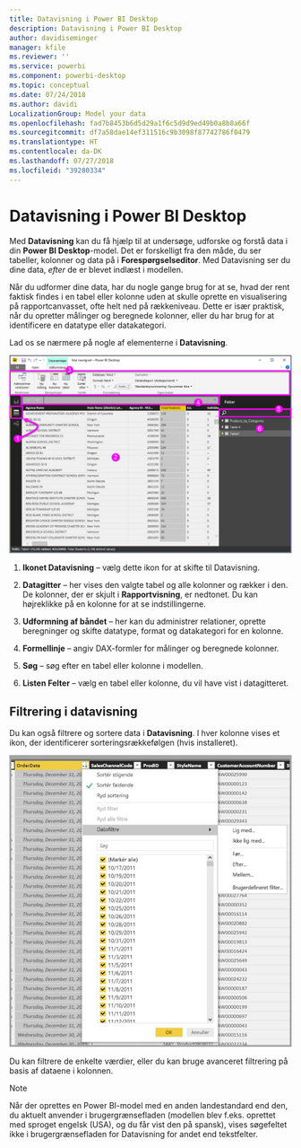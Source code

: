```yaml
---
title: Datavisning i Power BI Desktop
description: Datavisning i Power BI Desktop
author: davidiseminger
manager: kfile
ms.reviewer: ''
ms.service: powerbi
ms.component: powerbi-desktop
ms.topic: conceptual
ms.date: 07/24/2018
ms.author: davidi
LocalizationGroup: Model your data
ms.openlocfilehash: fad7b8453b6d5d29a1f6c5d9d9ed49b0a8b8a66f
ms.sourcegitcommit: df7a58dae14ef311516c9b3098f87742786f0479
ms.translationtype: HT
ms.contentlocale: da-DK
ms.lasthandoff: 07/27/2018
ms.locfileid: "39280334"
---
```

# <a name="data-view-in-power-bi-desktop"></a>Datavisning i Power BI Desktop
Med **Datavisning** kan du få hjælp til at undersøge, udforske og forstå data i din **Power BI Desktop**-model. Det er forskelligt fra den måde, du ser tabeller, kolonner og data på i **Forespørgselseditor**. Med Datavisning ser du dine data, *efter* de er blevet indlæst i modellen.

Når du udformer dine data, har du nogle gange brug for at se, hvad der rent faktisk findes i en tabel eller kolonne uden at skulle oprette en visualisering på rapportcanvasset, ofte helt ned på rækkeniveau. Dette er især praktisk, når du opretter målinger og beregnede kolonner, eller du har brug for at identificere en datatype eller datakategori.

Lad os se nærmere på nogle af elementerne i **Datavisning**.

![Datavisning i Power BI Desktop](media/desktop-data-view/dataview_fullscreen.png)

1. **Ikonet Datavisning** – vælg dette ikon for at skifte til Datavisning.

2. **Datagitter** – her vises den valgte tabel og alle kolonner og rækker i den. De kolonner, der er skjult i **Rapportvisning**, er nedtonet. Du kan højreklikke på en kolonne for at se indstillingerne.

3. **Udformning af båndet** – her kan du administrer relationer, oprette beregninger og skifte datatype, format og datakategori for en kolonne.

4. **Formellinje** – angiv DAX-formler for målinger og beregnede kolonner.

5. **Søg** – søg efter en tabel eller kolonne i modellen.

6. **Listen Felter** – vælg en tabel eller kolonne, du vil have vist i datagitteret.

## <a name="filtering-in-data-view"></a>Filtrering i datavisning

Du kan også filtrere og sortere data i **Datavisning**. I hver kolonne vises et ikon, der identificerer sorteringsrækkefølgen (hvis installeret).

![Sortér og filtrer i Datavisning i Power BI Desktop](media/desktop-data-view/dataview_sort-and-filter.png)

Du kan filtrere de enkelte værdier, eller du kan bruge avanceret filtrering på basis af dataene i kolonnen. 

> [!NOTE]
> Når der oprettes en Power BI-model med en anden landestandard end den, du aktuelt anvender i brugergrænsefladen (modellen blev f.eks. oprettet med sproget engelsk (USA), og du får vist den på spansk), vises søgefeltet ikke i brugergrænsefladen for Datavisning for andet end tekstfelter.
